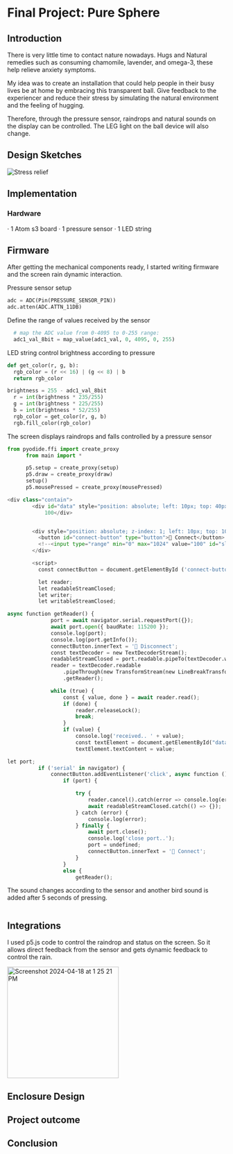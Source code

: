 # Final Project: Pure Sphere

## Introduction
There is very little time to contact nature nowadays. Hugs and Natural remedies such as consuming chamomile, lavender, and omega-3, these help relieve anxiety symptoms.

My idea was to create an installation that could help people in their busy lives be at home by embracing this transparent ball. Give feedback to the experiencer and reduce their stress by simulating the natural environment and the feeling of hugging.

Therefore, through the pressure sensor, raindrops and natural sounds on the display can be controlled. The LEG light on the ball device will also change.

## Design Sketches
![Stress relief](https://github.com/yilin223344/Yilin-SP24-IXD-256/assets/125238982/a72dea09-deae-4f59-90c1-2ff28b653c55)

## Implementation
### Hardware
· 1 Atom s3 board
· 1 pressure sensor
· 1 LED string

## Firmware
After getting the mechanical components ready, I started writing firmware and the screen rain dynamic interaction.

Pressure sensor setup
``` Python
adc = ADC(Pin(PRESSURE_SENSOR_PIN))
adc.atten(ADC.ATTN_11DB)
```
Define the range of values received by the sensor
``` Python
  # map the ADC value from 0-4095 to 0-255 range:
  adc1_val_8bit = map_value(adc1_val, 0, 4095, 0, 255)
```
LED string control brightness according to pressure
``` Python
def get_color(r, g, b):
  rgb_color = (r << 16) | (g << 8) | b
  return rgb_color
```
``` Python
brightness = 255 - adc1_val_8bit
  r = int(brightness * 235/255)  
  g = int(brightness * 225/255)  
  b = int(brightness * 52/255)  
  rgb_color = get_color(r, g, b)
  rgb.fill_color(rgb_color)
```

The screen displays raindrops and falls controlled by a pressure sensor
``` Python
from pyodide.ffi import create_proxy
      from main import *

      p5.setup = create_proxy(setup)
      p5.draw = create_proxy(draw)
      setup()
      p5.mousePressed = create_proxy(mousePressed)
```
``` Python
<div class="contain">
        <div id="data" style="position: absolute; left: 10px; top: 40px;">
            100</div>


        <div style="position: absolute; z-index: 1; left: 10px; top: 10px;">
          <button id="connect-button" type="button">🔌 Connect</button>
          <!--<input type="range" min="0" max="1024" value="100" id="slider">-->
        </div>

        <script>
          const connectButton = document.getElementById ('connect-button');

          let reader;
          let readableStreamClosed;
          let writer;
          let writableStreamClosed;
```
``` Python
async function getReader() {
              port = await navigator.serial.requestPort({});
              await port.open({ baudRate: 115200 });
              console.log(port);
              console.log(port.getInfo());
              connectButton.innerText = '🔌 Disconnect';
              const textDecoder = new TextDecoderStream();
              readableStreamClosed = port.readable.pipeTo(textDecoder.writable);
              reader = textDecoder.readable
                  .pipeThrough(new TransformStream(new LineBreakTransformer()))
                  .getReader();

              while (true) {
                  const { value, done } = await reader.read();
                  if (done) {
                      reader.releaseLock();
                      break;
                  }
                  if (value) {
                      console.log('received.. ' + value);
                      const textElement = document.getElementById("data");
                      textElement.textContent = value;
```
``` Python
let port;
          if ('serial' in navigator) {
              connectButton.addEventListener('click', async function () {
                  if (port) {

                      try {
                          reader.cancel().catch(error => console.log(error));
                          await readableStreamClosed.catch(() => {});
                      } catch (error) {
                          console.log(error);
                      } finally {
                          await port.close();
                          console.log('close port..');
                          port = undefined;
                          connectButton.innerText = '🔌 Connect';
                      }
                  }
                  else {
                      getReader();
```

The sound changes according to the sensor and another bird sound is added after 5 seconds of pressing.
``` Python

```
## Integrations
I used p5.js code to control the raindrop and status on the screen. So it allows direct feedback from the sensor and gets dynamic feedback to control the rain.

<img width="257" alt="Screenshot 2024-04-18 at 1 25 21 PM" src="https://github.com/yilin223344/Yilin-SP24-IXD-256/assets/125238982/92298213-a50d-4893-8137-67979deef16c">

## Enclosure Design



## Project outcome

## Conclusion





